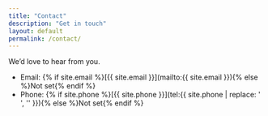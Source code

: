 ```yaml
---
title: "Contact"
description: "Get in touch"
layout: default
permalink: /contact/
---
```


We’d love to hear from you.

- Email: {% if site.email %}[{{ site.email }}](mailto:{{ site.email }}){% else %}Not set{% endif %}
- Phone: {% if site.phone %}[{{ site.phone }}](tel:{{ site.phone | replace: ' ', '' }}){% else %}Not set{% endif %}
